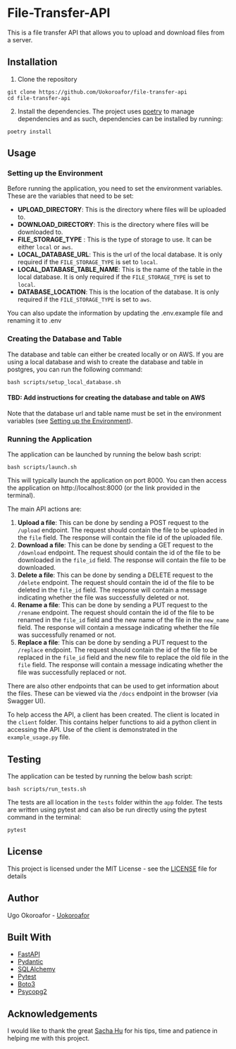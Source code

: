 # File-Transfer-API
This is a file transfer API that allows you to upload and download files from a server.

## Installation
1. Clone the repository
```
git clone https://github.com/Uokoroafor/file-transfer-api
cd file-transfer-api
```
2. Install the dependencies. The project uses [poetry](https://python-poetry.org/) to manage dependencies and as such, dependencies can be installed by running:
```
poetry install
```

## Usage

### Setting up the Environment

Before running the application, you need to set the environment variables. These are the variables that need to be set:
- **UPLOAD_DIRECTORY**: This is the directory where files will be uploaded to.
- **DOWNLOAD_DIRECTORY**: This is the directory where files will be downloaded to.
- **FILE_STORAGE_TYPE** : This is the type of storage to use. It can be either `local` or `aws`.
- **LOCAL_DATABASE_URL**: This is the url of the local database. It is only required if the `FILE_STORAGE_TYPE` is set to `local`.
- **LOCAL_DATABASE_TABLE_NAME**: This is the name of the table in the local database. It is only required if the `FILE_STORAGE_TYPE` is set to `local`.
- **DATABASE_LOCATION**: This is the location of the database. It is only required if the `FILE_STORAGE_TYPE` is set to `aws`.

You can also update the information by updating the .env.example file and renaming it to .env

### Creating the Database and Table

The database and table can either be created locally or on AWS. If you are using a local database and wish to create the database and table in postgres, you can run the following command:
```
bash scripts/setup_local_database.sh
```
#### TBD: Add instructions for creating the database and table on AWS

[//]: # (If you are using AWS, you can create the database and table by running the following command:)

[//]: # (```)

[//]: # (```)
Note that the database url and table name must be set in the environment variables (see [Setting up the Environment](#setting-up-the-environment)).

### Running the Application
The application can be launched by running the below bash script:
```
bash scripts/launch.sh
```
This will typically launch the application on port 8000. You can then access the application on http://localhost:8000 (or the link provided in the terminal).

The main API actions are:
1. **Upload a file**: This can be done by sending a POST request to the `/upload` endpoint. The request should contain the file to be uploaded in the `file` field. The response will contain the file id of the uploaded file.
2. **Download a file**: This can be done by sending a GET request to the `/download` endpoint. The request should contain the id of the file to be downloaded in the `file_id` field. The response will contain the file to be downloaded.
3. **Delete a file**: This can be done by sending a DELETE request to the `/delete` endpoint. The request should contain the id of the file to be deleted in the `file_id` field. The response will contain a message indicating whether the file was successfully deleted or not.
4. **Rename a file**: This can be done by sending a PUT request to the `/rename` endpoint. The request should contain the id of the file to be renamed in the `file_id` field and the new name of the file in the `new_name` field. The response will contain a message indicating whether the file was successfully renamed or not.
5. **Replace a file**: This can be done by sending a PUT request to the `/replace` endpoint. The request should contain the id of the file to be replaced in the `file_id` field and the new file to replace the old file in the `file` field. The response will contain a message indicating whether the file was successfully replaced or not.

There are also other endpoints that can be used to get information about the files. These can be viewed via the `/docs` endpoint in the browser (via Swagger UI).

To help access the API, a client has been created. The client is located in the `client` folder. This contains helper functions to aid a python client in accessing the API. Use of the client is demonstrated in the `example_usage.py` file.

## Testing
The application can be tested by running the below bash script:
```commandline
bash scripts/run_tests.sh
```
The tests are all location in the `tests` folder within the `app` folder. The tests are written using pytest and can also be run directly using the pytest command in the terminal:
```commandline
pytest
```

## License
This project is licensed under the MIT License - see the [LICENSE](LICENSE) file for details

## Author
Ugo Okoroafor - [Uokoroafor](https://github.com/Uokoroafor)

## Built With
- [FastAPI](https://fastapi.tiangolo.com/)
- [Pydantic](https://pydantic-docs.helpmanual.io/)
- [SQLAlchemy](https://www.sqlalchemy.org/)
- [Pytest](https://docs.pytest.org/en/stable/)
- [Boto3](https://boto3.amazonaws.com/v1/documentation/api/latest/index.html)
- [Psycopg2](https://www.psycopg.org/docs/)

## Acknowledgements
I would like to thank the great [Sacha Hu](https://github.com/sachahu1) for his tips, time and patience in helping me with this project.
